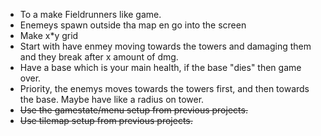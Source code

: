 - To a make Fieldrunners  like game. 
- Enemeys spawn outside tha map en go into the screen
- Make x*y grid
- Start with have enmey moving towards the towers and damaging them and they break after x amount of dmg.
- Have a base which is your main health, if the base "dies" then game over.
- Priority, the enemys moves towards the towers first, and then towards the base. Maybe have like a radius on tower.
- ~~Use the gamestate/menu setup from previous projects.~~
- ~~Use tilemap setup from previous projects.~~